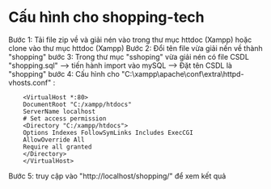 # Cấu hình cho shopping-tech
Bước 1: Tải file zip về  và giải nén vào trong thư mục httdoc (Xampp) hoặc clone vào thư mục httdoc (Xampp)
Bước 2: Đổi tên file vừa giải nến về thành "shopping"
bước 3: Trong thư mục "sshoping" vừa giải nén có file CSDL "shopping.sql" --> tiến hành import vào mySQL --> Đặt tên CSDL là "shopping"
bước 4: Cấu hình cho  "C:\xampp\apache\conf\extra\httpd-vhosts.conf" :

        <VirtualHost *:80>
        DocumentRoot "C:/xampp/htdocs"
        ServerName localhost
        # Set access permission
        <Directory "C:/xampp/htdocs">
        Options Indexes FollowSymLinks Includes ExecCGI
        AllowOverride All
        Require all granted
        </Directory>
        </VirtualHost>
Bước 5: truy cập vào "http://localhost/shopping/" để xem kết quả

